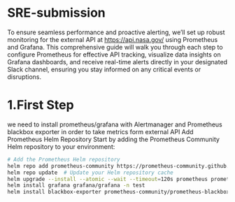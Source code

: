 # SRE-submission
To ensure seamless performance and proactive alerting, we’ll set up robust monitoring for the external API at https://api.nasa.gov/ using Prometheus and Grafana. This comprehensive guide will walk you through each step to configure Prometheus for effective API tracking, visualize data insights on Grafana dashboards, and receive real-time alerts directly in your designated Slack channel, ensuring you stay informed on any critical events or disruptions.

# 1.First Step 
we need to install prometheus/grafana with Alertmanager and Prometheus blackbox exporter in order to take metrics form external API
Add Prometheus Helm Repository
Start by adding the Prometheus Community Helm repository to your environment:

```bash
# Add the Prometheus Helm repository
helm repo add prometheus-community https://prometheus-community.github.io/helm-charts
helm repo update  # Update your Helm repository cache
helm upgrade --install --atomic --wait --timeout=120s prometheus prometheus-community/prometheus -n test -f values.yaml
helm install grafana grafana/grafana -n test
helm install blackbox-exporter prometheus-community/prometheus-blackbox-exporter --namespace test

